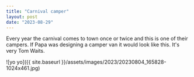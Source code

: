 ```yaml
---
title: "Carnival camper"
layout: post
date: "2023-08-29"
---
```


Every year the carnival comes to town once or twice and this is one of their campers. If Papa was designing a camper van it would look like this. It's very Tom Waits.

![yo yo]({{ site.baseurl }}/assets/images/2023/20230804_165828-1024x461.jpg)
